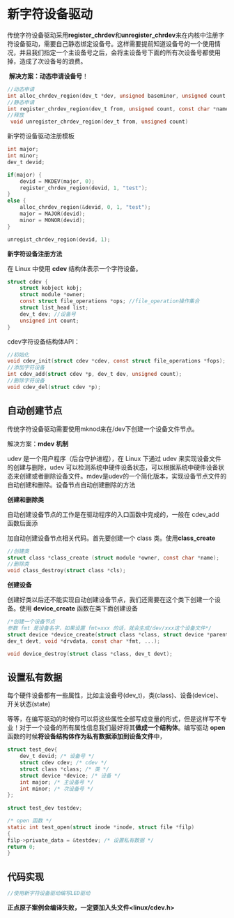 # 新字符设备驱动

​		传统字符设备驱动采用**register_chrdev**和**unregister_chrdev**来在内核中注册字符设备驱动，需要自己静态绑定设备号。这样需要提前知道设备号的一个使用情况，并且我们指定一个主设备号之后，会将主设备号下面的所有次设备号都使用掉，造成了次设备号的浪费。

​		**解决方案：动态申请设备号**！

``` c
//动态申请
int alloc_chrdev_region(dev_t *dev, unsigned baseminor, unsigned count, const char *name)
//静态申请
int register_chrdev_region(dev_t from, unsigned count, const char *name)
//释放
 void unregister_chrdev_region(dev_t from, unsigned count)
```

新字符设备驱动注册模板

``` c
int major;
int minor;
dev_t devid;

if(major) {
    devid = MKDEV(major, 0);
    register_chrdev_region(devid, 1, "test");
}
else {
    alloc_chrdev_region(&devid, 0, 1, "test");
    major = MAJOR(devid);
    minor = MONOR(devid);
}

unregist_chrdev_region(devid, 1);
```

**新字符设备注册方法**

在 Linux 中使用 **cdev** 结构体表示一个字符设备。

``` c
struct cdev {
    struct kobject kobj; 
    struct module *owner; 
    const struct file_operations *ops; //file_operation操作集合
    struct list_head list; 
    dev_t dev; //设备号
    unsigned int count;
}
```

cdev字符设备结构体API：

``` c
//初始化
void cdev_init(struct cdev *cdev, const struct file_operations *fops);
//添加字符设备
int cdev_add(struct cdev *p, dev_t dev, unsigned count);
//删除字符设备
void cdev_del(struct cdev *p);

```

## 自动创建节点

传统字符设备驱动需要使用mknod来在/dev下创建一个设备文件节点。

解决方案：**mdev** **机制**

udev 是一个用户程序（后台守护进程），在 Linux 下通过 udev 来实现设备文件的创建与删除，udev 可以检测系统中硬件设备状态，可以根据系统中硬件设备状态来创建或者删除设备文件。mdev是udev的一个简化版本，实现设备节点文件的自动创建和删除。设备节点自动创建删除的方法

**创建和删除类**

自动创建设备节点的工作是在驱动程序的入口函数中完成的，一般在 cdev_add 函数后面添

加自动创建设备节点相关代码。首先要创建一个 class 类。使用**class_create**

``` C
//创建类
struct class *class_create (struct module *owner, const char *name);
//删除类
void class_destroy(struct class *cls);
```

 **创建设备**

创建好类以后还不能实现自动创建设备节点，我们还需要在这个类下创建一个设备。使用 **device_create** 函数在类下面创建设备

``` C
/*创建一个设备节点
参数 fmt 是设备名字，如果设置 fmt=xxx 的话，就会生成/dev/xxx这个设备文件*/
struct device *device_create(struct class *class, struct device *parent,
dev_t devt, void *drvdata, const char *fmt, ...);

void device_destroy(struct class *class, dev_t devt);
```

## 设置私有数据

每个硬件设备都有一些属性，比如主设备号(dev_t)，类(class)、设备(device)、开关状态(state)

等等，在编写驱动的时候你可以将这些属性全部写成变量的形式，但是这样写不专业！对于一个设备的所有属性信息我们最好将其**做成一个结构体**。编写驱动 **open** 函数的时候**将设备结构体作为私有数据添加到设备文件**中，

``` C
struct test_dev{ 
    dev_t devid; /* 设备号 */
	struct cdev cdev; /* cdev */
	struct class *class; /* 类 */
	struct device *device; /* 设备 */
	int major; /* 主设备号 */
	int minor; /* 次设备号 */
};
 
struct test_dev testdev; 

/* open 函数 */
static int test_open(struct inode *inode, struct file *filp)
{
filp->private_data = &testdev; /* 设置私有数据 */
return 0;
}
```

## 代码实现

``` c
//使用新字符设备驱动编写LED驱动
```

**正点原子案例会编译失败，一定要加入头文件<linux/cdev.h>**



